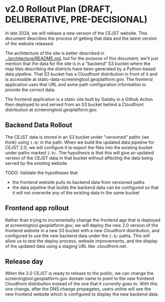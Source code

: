 # v2.0 Rollout Plan (DRAFT, DELIBERATIVE, PRE-DECISIONAL)

In late 2024, we will release a new version of the CEJST website. This
document describes the process of getting that data and the latest version
of the website released.

The architecture of the site is better described in
[../architecture/README.md](../architecture/README.md), but for the purpose of
this document, we'll just mention that the data for the site is in a "backend"
S3 bucket where the map tiles describing the districts have been generated by
a Python-based data pipeline. That S3 bucket has a Cloudfront distribution in
front of it and is accessible at static-data-screeningtool.geoplatform.gov.
The frontend application uses that URL and some path configuration information
to provide the correct data.

The frontend application is a static site built by Gatsby in a Github Action
then deployed to and served from an S3 bucket behind a Cloudfront distribution at
screeningtool.geoplatform.gov.

## Backend Data Rollout

The CEJST data is stored in an S3 bucket under "versioned" paths (we think)
using `1.0/` in the path. When we build the updated data pipeline for CEJST
2.0, we will configure it to export the files into the existing bucket under
paths marked `2.0/`. The hypothesis is that this will give an updated version
of the CEJST data in that bucket without affecting the data being served by
the existing website

TODO: Validate the hypotheses that
  - the frontend website pulls its backend data from versioned paths
  - the data pipeline that builds the backend data can be configured
    so that it will not overwrite any of the existing data in the same
    bucket

## Frontend app rollout

Rather than trying to incrementally change the frontend app that is deployed
at screeningtool.geoplatform.gov, we will deploy the new 2.0 version of the
frontend website in a new S3 bucket with a new Cloudfront distribution, and
configured to use the new backend data under the `2.0/` paths. This
will allow us to test the deploy process, website improvements, and the
display of the updated data using a staging URL like
<random-string-of-letters>.cloudfront.net.

## Release day

When the 2.0 CEJST is ready to release to the public, we can change the
screeningtool.geoplatform.gov domain name to point to the new frontend
Cloudfront distribution instead of the one that it currently goes to. With
this one change, after the DNS change propagates, users online will see the
new frontend website which is configured to display the new backend data.
